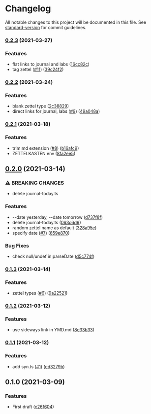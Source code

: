 # Changelog

All notable changes to this project will be documented in this file. See [standard-version](https://github.com/conventional-changelog/standard-version) for commit guidelines.

### [0.2.3](https://github.com/Terkwood/syn/compare/v0.2.2...v0.2.3) (2021-03-27)


### Features

* flat links to journal and labs ([16cc82c](https://github.com/Terkwood/syn/commit/16cc82c97916a411c43f737024a8ad5e9571f7aa))
* tag zettel ([#11](https://github.com/Terkwood/syn/issues/11)) ([39c24f2](https://github.com/Terkwood/syn/commit/39c24f255af0d7e3a2ffa75c373f0fe6409a01b4))

### [0.2.2](https://github.com/Terkwood/syn/compare/v0.2.1...v0.2.2) (2021-03-24)


### Features

* blank zettel type ([2c38829](https://github.com/Terkwood/syn/commit/2c38829aad16dc6ab4a9f605c40e4b2b73175230))
* direct links for journal, labs ([#9](https://github.com/Terkwood/syn/issues/9)) ([49a048a](https://github.com/Terkwood/syn/commit/49a048adc27179e79a58f5ccaedf65235b52ecc8))

### [0.2.1](https://github.com/Terkwood/syn/compare/v0.2.0...v0.2.1) (2021-03-18)


### Features

* trim md extension ([#8](https://github.com/Terkwood/syn/issues/8)) ([b16afc9](https://github.com/Terkwood/syn/commit/b16afc98fdaa516b8a5cf9ed2647522a50c2b9fc))
* ZETTELKASTEN env ([8fa2ee5](https://github.com/Terkwood/syn/commit/8fa2ee57658390f767141aed5d2480f0cc971dfc))

## [0.2.0](https://github.com/Terkwood/syn/compare/v0.1.3...v0.2.0) (2021-03-14)


### ⚠ BREAKING CHANGES

* delete journal-today.ts

### Features

* --date yesterday, --date tomorrow ([d737f8f](https://github.com/Terkwood/syn/commit/d737f8fef5b95de1ce9ceab7d67e7ffbb8ad5b66))
* delete journal-today.ts ([063c6d9](https://github.com/Terkwood/syn/commit/063c6d9071bdc36c870fa8ce2d49a68d4aad0a4e))
* random zettel name as default ([328a95e](https://github.com/Terkwood/syn/commit/328a95e7988cc6a974642b520ca78285fe0b35b4))
* specify date ([#7](https://github.com/Terkwood/syn/issues/7)) ([659e870](https://github.com/Terkwood/syn/commit/659e870ed63139e37538a00775a0b155f7b5b940))


### Bug Fixes

* check null/undef in parseDate ([d5c774f](https://github.com/Terkwood/syn/commit/d5c774fa7439005ffaa02ab5919e3d49536d17c2))

### [0.1.3](https://github.com/Terkwood/neuron-scripts/compare/v0.1.2...v0.1.3) (2021-03-14)


### Features

* zettel types ([#6](https://github.com/Terkwood/neuron-scripts/issues/6)) ([9a22521](https://github.com/Terkwood/neuron-scripts/commit/9a22521206f2213d775b950cf708f66702486296))

### [0.1.2](https://github.com/Terkwood/neuron-scripts/compare/v0.1.1...v0.1.2) (2021-03-12)


### Features

* use sideways link in YMD.md ([8e33b33](https://github.com/Terkwood/neuron-scripts/commit/8e33b33fa2bbe220d93df9842e2b791bcdf87045))

### [0.1.1](https://github.com/Terkwood/neuron-scripts/compare/v0.1.0...v0.1.1) (2021-03-12)


### Features

* add syn.ts ([#1](https://github.com/Terkwood/neuron-scripts/issues/1)) ([ed3279b](https://github.com/Terkwood/neuron-scripts/commit/ed3279b0e5a81785ecc87ed0a91780428ec2bb61))

## 0.1.0 (2021-03-09)


### Features

* First draft ([c26f604](https://github.com/Terkwood/neuron-scripts/commit/c26f604eb33182138ced616d34ac081e851bd18e))
